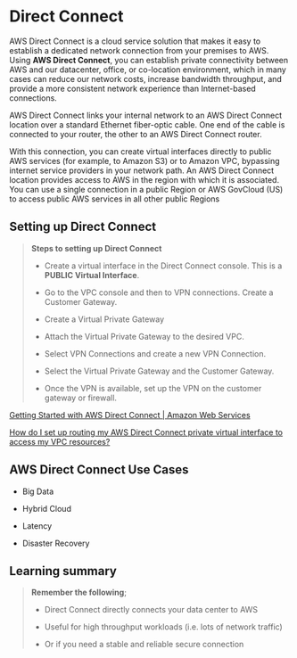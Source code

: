 # Direct Connect

AWS Direct Connect is a cloud service solution that makes it easy to establish a dedicated network connection from your premises to AWS. Using **AWS Direct Connect**, you can establish private connectivity between AWS and our datacenter, office, or co-location environment, which in many cases can reduce our network costs, increase bandwidth throughput, and provide a more consistent network experience than Internet-based connections.

AWS Direct Connect links your internal network to an AWS Direct Connect location over a standard Ethernet fiber-optic cable. One end of the cable is connected to your router, the other to an AWS Direct Connect router.

With this connection, you can create virtual interfaces directly to public AWS services (for example, to Amazon S3) or to Amazon VPC, bypassing internet service providers in your network path. An AWS Direct Connect location provides access to AWS in the region with which it is associated. You can use a single connection in a public Region or AWS GovCloud (US) to access public AWS services in all other public Regions

## Setting up Direct Connect

> **Steps to setting up Direct Connect**
>
> * Create a virtual interface in the Direct Connect console. This is a **PUBLIC Virtual Interface**.
>
> * Go to the VPC console and then to VPN connections. Create a Customer Gateway.
>
> * Create a Virtual Private Gateway
>
> * Attach the Virtual Private Gateway to the desired VPC.
>
> * Select VPN Connections and create a new VPN Connection.
>
> * Select the Virtual Private Gateway and the Customer Gateway.
>
> * Once the VPN is available, set up the VPN on the customer gateway or firewall.

[Getting Started with AWS Direct Connect | Amazon Web Services](https://www.youtube.com/watch?v=y4rIwSbdlS0)

[How do I set up routing my AWS Direct Connect private virtual interface to access my VPC resources?](https://www.youtube.com/watch?v=mj5V3_-QEW0)

## AWS Direct Connect Use Cases

* Big Data

* Hybrid Cloud

* Latency

* Disaster Recovery

## Learning summary

> **Remember the following**;
>
> * Direct Connect directly connects your data center to AWS
>
> * Useful for high throughput workloads (i.e. lots of network traffic)
>
> * Or if you need a stable and reliable secure connection
